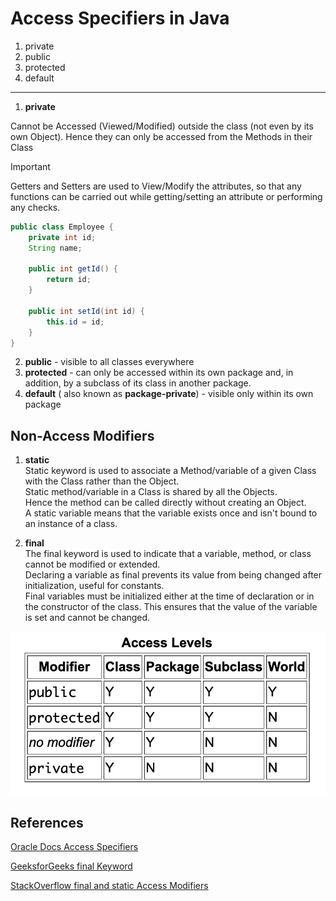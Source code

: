 # Access Specifiers in Java

1. private
2. public
3. protected
4. default
---
1. **private**

Cannot be Accessed (Viewed/Modified) outside the class (not even by its own Object). Hence they can only be accessed from the Methods in their Class

>[!IMPORTANT]
Getters and Setters are used to View/Modify the attributes, so that any functions can be carried out while getting/setting an attribute or performing any checks.

```java
public class Employee {
    private int id;
    String name;

    public int getId() {
        return id;
    }

    public int setId(int id) {
        this.id = id;
    }
}
```

2. **public** - visible to all classes everywhere
3. **protected** - can only be accessed within its own package and, in addition, by a subclass of its class in another package.
4. **default** ( also known as **package-private**) - visible only within its own package

## Non-Access Modifiers

1. **static**  
Static keyword is used to associate a Method/variable of a given Class with the Class rather than the Object.  
Static method/variable in a Class is shared by all the Objects.  
Hence the method can be called directly without creating an Object.  
A static variable means that the variable exists once and isn't bound to an instance of a class.

2. **final**  
The final keyword is used to indicate that a variable, method, or class cannot be modified or extended.  
Declaring a variable as final prevents its value from being changed after initialization, useful for constants.  
Final variables must be initialized either at the time of declaration or in the constructor of the class. This ensures that the value of the variable is set and cannot be changed.

![Access Specifiers](access_specifiers.png)


## References 
[Oracle Docs Access Specifiers](https://docs.oracle.com/javase/tutorial/java/javaOO/accesscontrol.html)

[GeeksforGeeks final Keyword](https://www.geeksforgeeks.org/final-keyword-in-java/)

[StackOverflow final and static Access Modifiers](https://stackoverflow.com/a/15656208)